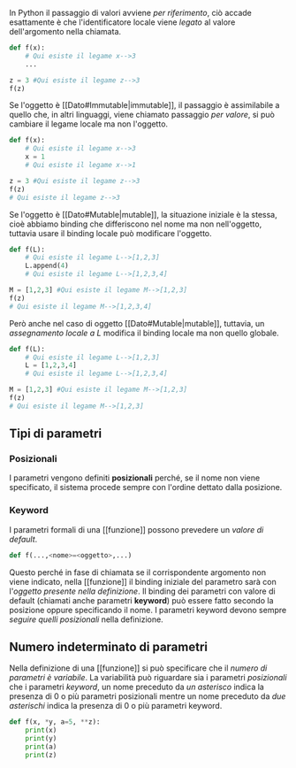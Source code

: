 In Python il passaggio di valori avviene _per riferimento_, ciò accade esattamente è che l'identificatore locale viene _legato_ al valore dell'argomento nella chiamata.
```python
def f(x):
	# Qui esiste il legame x-->3
	...

z = 3 #Qui esiste il legame z-->3
f(z)
```
Se l'oggetto è [[Dato#Immutable|immutable]], il passaggio è assimilabile a quello che, in altri linguaggi, viene chiamato passaggio _per valore_, si può cambiare il legame locale ma non l'oggetto.
```python
def f(x):
	# Qui esiste il legame x-->3
	x = 1
	# Qui esiste il legame x-->1

z = 3 #Qui esiste il legame z-->3
f(z) 
# Qui esiste il legame z-->3
```
Se l'oggetto è [[Dato#Mutable|mutable]], la situazione iniziale è la stessa, cioè abbiamo binding che differiscono nel nome ma non nell'oggetto, tuttavia usare il binding locale può modificare l'oggetto.
```python
def f(L):
	# Qui esiste il legame L-->[1,2,3]
	L.append(4)
	# Qui esiste il legame L-->[1,2,3,4]

M = [1,2,3] #Qui esiste il legame M-->[1,2,3]
f(z) 
# Qui esiste il legame M-->[1,2,3,4]
```
Però anche nel caso di oggetto [[Dato#Mutable|mutable]], tuttavia, un _assegnamento locale a L_ modifica il binding locale ma non quello globale.
```python
def f(L):
	# Qui esiste il legame L-->[1,2,3]
	L = [1,2,3,4]
	# Qui esiste il legame L-->[1,2,3,4]

M = [1,2,3] #Qui esiste il legame M-->[1,2,3]
f(z) 
# Qui esiste il legame M-->[1,2,3]
```

## Tipi di parametri
### Posizionali
I parametri vengono definiti __posizionali__ perché, se il nome non viene specificato, il sistema procede sempre con l'ordine dettato dalla posizione.

### Keyword
I parametri formali di una [[funzione]] possono prevedere un _valore di default_.
```python
def f(...,<nome>=<oggetto>,...)
```
Questo perché in fase di chiamata se il corrispondente argomento non viene indicato, nella [[funzione]] il binding iniziale del parametro sarà con l'_oggetto presente nella definizione_.
Il binding dei parametri con valore di default (chiamati anche parametri __keyword__) può essere fatto secondo la posizione oppure specificando il nome.
I parametri keyword devono sempre _seguire quelli posizionali_ nella definizione.

## Numero indeterminato di parametri
Nella definizione di una [[funzione]] si può specificare che il _numero di parametri è variabile_.
La variabilità può riguardare sia i parametri _posizionali_ che i parametri _keyword_, un nome preceduto da _un asterisco_ indica la presenza di 0 o più parametri posizionali mentre un nome preceduto da _due asterischi_ indica la presenza di 0 o più parametri keyword.
```python
def f(x, *y, a=5, **z):
    print(x)
    print(y)
    print(a)
    print(z)
```
